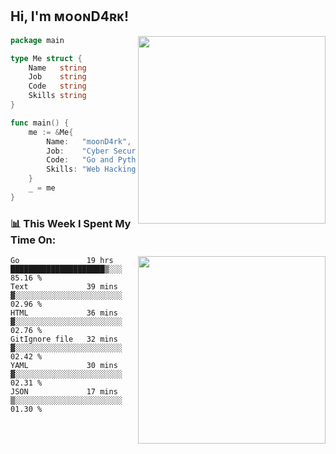 <h2> Hi, I'm ᴍᴏᴏɴD4ʀᴋ!</h2>
<img align='right' src="https://github-readme-stats.vercel.app/api?username=moond4rk&show_icons=true&theme=radical" width="300">


```go
package main

type Me struct {
	Name   string
	Job    string
	Code   string
	Skills string
}

func main() {
	me := &Me{
		Name:   "moonD4rk",
		Job:    "Cyber Security Engineer",
		Code:   "Go and Python and Others",
		Skills: "Web Hacking ^o^",
	}
	_ = me
}
```



<h3>📊 This Week I Spent My Time On:</h3>
<img align='right' src="https://spotify-github-profile.vercel.app/api/view?uid=zbgk3g7ojwjwrwrleo6u8mhub&cover_image=true&theme=novatorem" width="300">

<!--START_SECTION:waka-->

```text
Go               19 hrs          █████████████████████▒░░░   85.16 %
Text             39 mins         ▓░░░░░░░░░░░░░░░░░░░░░░░░   02.96 %
HTML             36 mins         ▓░░░░░░░░░░░░░░░░░░░░░░░░   02.76 %
GitIgnore file   32 mins         ▓░░░░░░░░░░░░░░░░░░░░░░░░   02.42 %
YAML             30 mins         ▓░░░░░░░░░░░░░░░░░░░░░░░░   02.31 %
JSON             17 mins         ▒░░░░░░░░░░░░░░░░░░░░░░░░   01.30 %
```

<!--END_SECTION:waka-->

